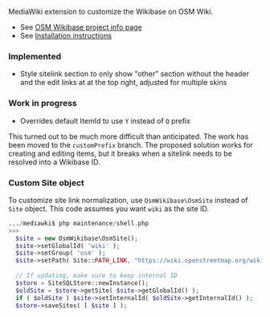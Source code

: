 MediaWiki extension to customize the Wikibase on OSM Wiki.

* See [OSM Wikibase project info page](https://wiki.openstreetmap.org/wiki/OpenStreetMap:Wikibase)
* See [Installation instructions](https://wiki.openstreetmap.org/wiki/OpenStreetMap:Wikibase/Technical_Site_Configuration)

### Implemented
-  Style sitelink section to only show "other" section without the header and the edit links at at the top right, adjusted for multiple skins

### Work in progress
-  Overrides default ItemId to use `Y` instead of `Q` prefix

This turned out to be much more difficult than anticipated. The work has been moved to the `customPrefix` branch.  The proposed solution works for creating and editing items, but it breaks when a sitelink needs to be resolved into a Wikibase ID. 

### Custom Site object
To customize site link normalization, use `OsmWikibase\OsmSite` instead of `Site` object. This code assumes you want `wiki` as the site ID.

```php
.../mediawki$ php maintenance/shell.php
>>>
  $site = new OsmWikibase\OsmSite();
  $site->setGlobalId( 'wiki' );
  $site->setGroup( 'osm' );
  $site->setPath( Site::PATH_LINK, "https://wiki.openstreetmap.org/wiki/$1" );
  
  // If updating, make sure to keep internal ID  
  $store = SiteSQLStore::newInstance();
  $oldSite = $store->getSite( $site->getGlobalId() );
  if ( $oldSite ) $site->setInternalId( $oldSite->getInternalId() );
  $store->saveSites( [ $site ] );
```
